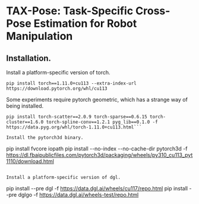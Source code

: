 # TAX-Pose: Task-Specific Cross-Pose Estimation for Robot Manipulation

## Installation.

Install a platform-specific version of torch.
```
pip install torch==1.11.0+cu113 --extra-index-url https://download.pytorch.org/whl/cu113
```

Some experiments require pytorch geometric, which has a strange way of being installed.

```
pip install torch-scatter==2.0.9 torch-sparse==0.6.15 torch-cluster==1.6.0 torch-spline-conv==1.2.1 pyg_lib==0.1.0 -f https://data.pyg.org/whl/torch-1.11.0+cu113.html```

Install the pytorch3d binary.
```
pip install fvcore iopath
pip install --no-index --no-cache-dir pytorch3d -f https://dl.fbaipublicfiles.com/pytorch3d/packaging/wheels/py310_cu113_pyt1110/download.html

```

Install a platform-specific version of dgl.
```
pip install --pre dgl -f https://data.dgl.ai/wheels/cu117/repo.html
pip install --pre dglgo -f https://data.dgl.ai/wheels-test/repo.html
```
